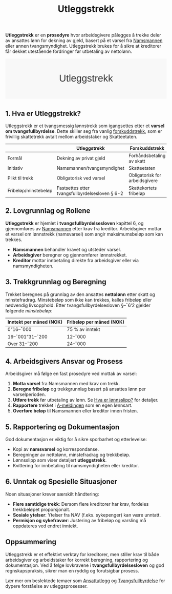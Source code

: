 ﻿---
title: "Utleggstrekk"
seoTitle: "Utleggstrekk"
description: '**Utleggstrekk** er en **prosedyre** hvor arbeidsgivere pålegges å trekke deler av ansattes lønn for dekning av gjeld, basert på et varsel fra [Namsmannen](...'
---

**Utleggstrekk** er en **prosedyre** hvor arbeidsgivere pålegges å trekke deler av ansattes lønn for dekning av gjeld, basert på et varsel fra [Namsmannen](/blogs/regnskap/namsmannen "Namsmannen") eller annen tvangsmyndighet. Utleggstrekk brukes for å sikre at kreditorer får dekket utestående fordringer før utbetaling av nettolønn.

![Utleggstrekk Oversikt](utleggstrekk-image.svg)

## 1. Hva er Utleggstrekk?

Utleggstrekk er et tvangsmessig lønnstrekk som igangsettes etter et **varsel om tvangsfullbyrdelse**. Dette skiller seg fra vanlig [forskuddstrekk](/blogs/regnskap/hva-er-forskuddstrekk "Hva er Forskuddstrekk? Komplett Guide til Skattetrekk i Lønn"), som er frivillig skattetrekk avtalt mellom arbeidstaker og Skatteetaten.

|                      | Utleggstrekk                                        | Forskuddstrekk                                 |
|----------------------|-----------------------------------------------------|------------------------------------------------|
| Formål               | Dekning av privat gjeld                              | Forhåndsbetaling av skatt                      |
| Initiativ            | Namsmannen/tvangsmyndighet                          | Skatteetaten                                   |
| Plikt til trekk      | Obligatorisk ved varsel                              | Obligatorisk for arbeidsgivere                 |
| Fribeløp/minstebeløp | Fastsettes etter tvangsfullbyrdelsesloven § 6-2     | Skattekortets fribeløp                         |


## 2. Lovgrunnlag og Rollene

**Utleggstrekk** er hjemlet i **tvangsfullbyrdelsesloven** kapittel 6, og gjennomføres av [Namsmannen](/blogs/regnskap/namsmannen "Namsmannen") etter krav fra kreditor. Arbeidsgiver mottar et varsel om lønnstrekk (namsvarsel) som angir maksimumsbeløp som kan trekkes.

- **Namsmannen** behandler kravet og utsteder varsel.
- **Arbeidsgiver** beregner og gjennomfører lønnstrekket.
- **Kreditor** mottar innbetaling direkte fra arbeidsgiver eller via namsmyndigheten.


## 3. Trekkgrunnlag og Beregning

Trekket beregnes på grunnlag av den ansattes **nettolønn** etter skatt og minstefradrag. Minstebeløp som ikke kan trekkes, kalles fribeløp eller nødvendig livsopphold. Etter tvangsfullbyrdelsesloven §–¯6‘2 gjelder følgende *minstebeløp*:

| Inntekt per måned (NOK) | Fribeløp per måned (NOK) |
|--------------------------|--------------------------|
| 0“16–¯000                 | 75 % av inntekt          |
| 16–¯001“31–¯200            | 12–¯000                   |
| Over 31–¯200              | 24–¯000                   |


## 4. Arbeidsgivers Ansvar og Prosess

Arbeidsgiver må følge en fast prosedyre ved mottak av varsel:

1. **Motta varsel** fra Namsmannen med krav om trekk.
2. **Beregne fribeløp** og trekkgrunnlag basert på ansattes lønn per varselperioden.
3. **Utføre trekk** før utbetaling av lønn. Se [Hva er lønnsslipp?](/blogs/regnskap/hva-er-lonnsslipp "Hva er Lønnsslipp?") for detaljer.
4. **Rapportere** trekket i [A-meldingen](/blogs/regnskap/hva-er-a-melding "Hva er A-melding?") som en egen lønnsart.
5. **Overføre beløp** til Namsmannen eller kreditor innen fristen.


## 5. Rapportering og Dokumentasjon

God dokumentasjon er viktig for å sikre sporbarhet og etterlevelse:

- Kopi av **namsvarsel** og korrespondanse.
- Beregninger av nettolønn, minstefradrag og trekkbeløp.
- Lønnsslipp som viser detaljert **utleggstrekk**.
- Kvittering for innbetaling til namsmyndigheten eller kreditor.


## 6. Unntak og Spesielle Situasjoner

Noen situasjoner krever særskilt håndtering:

* **Flere samtidige trekk**: Dersom flere kreditorer har krav, fordeles trekkbeløpet proporsjonalt.
* **Sosiale ytelser**: Ytelser fra NAV (f.eks. sykepenger) kan være unntatt.
* **Permisjon og sykefravær**: Justering av fribeløp og varsling må oppdateres ved endret inntekt.


## Oppsummering

Utleggstrekk er et effektivt verktøy for kreditorer, men stiller krav til både arbeidsgiver og arbeidstaker for korrekt beregning, rapportering og dokumentasjon. Ved å følge lovkravene i **tvangsfullbyrdelsesloven** og god regnskapspraksis, sikrer man en ryddig og forutsigbar prosess.

Lær mer om beslektede temaer som [Ansattutlegg](/blogs/regnskap/ansattutlegg "Ansattutlegg - En komplett guide til utlegg fra ansatte") og [Tvangsfullbyrdelse](/blogs/regnskap/tvangsfullbyrdelse "Tvangsfullbyrdelse") for dypere forståelse av utleggsprosesser.









